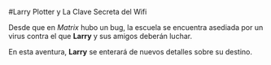 #Larry Plotter y La Clave Secreta del Wifi

Desde que en *Matrix* hubo un bug, la escuela se encuentra asediada por un virus 
contra el que **Larry** y sus amigos deberán luchar.

En esta aventura, **Larry** se enterará de nuevos detalles sobre su destino.